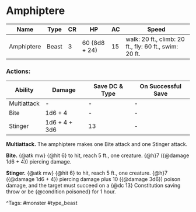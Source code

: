 # Amphiptere

| Name | Type | CR | HP | AC | Speed |
|------|------|----|----|----|-------|
| Amphiptere | Beast | 3 | 60 (8d8 + 24) | 15 | walk: 20 ft., climb: 20 ft., fly: 60 ft., swim: 20 ft. |

### Actions:

| Ability | Damage | Save DC & Type | On Successful Save |
|---------|--------|----------------|--------------------|
| Multiattack | - | - | - |
| Bite | 1d6 + 4 | - | - |
| Stinger | 1d6 + 4 + 3d6 | 13 | - |


**Multiattack.** The amphiptere makes one Bite attack and one Stinger attack.

**Bite.** {@atk mw} {@hit 6} to hit, reach 5 ft., one creature. {@h}7 ({@damage 1d6 + 4}) piercing damage.

**Stinger.** {@atk mw} {@hit 6} to hit, reach 5 ft., one creature. {@h}7 ({@damage 1d6 + 4}) piercing damage plus 10 ({@damage 3d6}) poison damage, and the target must succeed on a {@dc 13} Constitution saving throw or be {@condition poisoned} for 1 hour.

^Tags: #monster #type_beast
